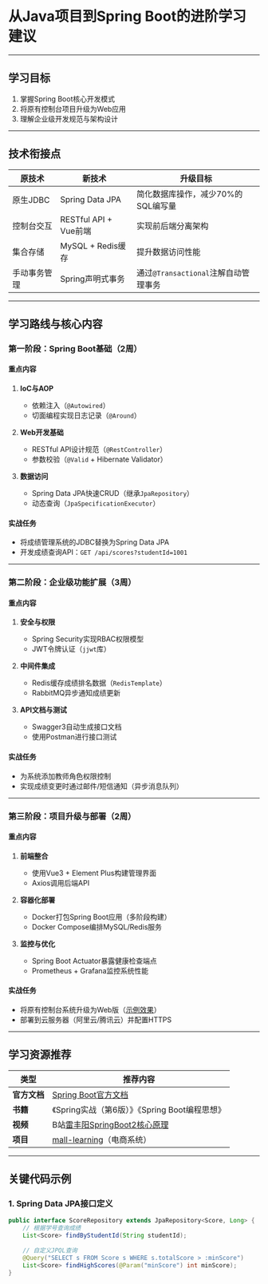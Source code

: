 # 从Java项目到Spring Boot的进阶学习建议

---

## **学习目标**
1. 掌握Spring Boot核心开发模式  
2. 将原有控制台项目升级为Web应用  
3. 理解企业级开发规范与架构设计  

---

## **技术衔接点**
| 原技术           | 新技术                 | 升级目标                            |
|------------------|-----------------------|-------------------------------------|
| 原生JDBC          | Spring Data JPA       | 简化数据库操作，减少70%的SQL编写量   |
| 控制台交互        | RESTful API + Vue前端 | 实现前后端分离架构                  |
| 集合存储          | MySQL + Redis缓存     | 提升数据访问性能                    |
| 手动事务管理      | Spring声明式事务      | 通过`@Transactional`注解自动管理事务 |

---

## **学习路线与核心内容**

### **第一阶段：Spring Boot基础（2周）**
#### **重点内容**
1. **IoC与AOP**  
   - 依赖注入（`@Autowired`）  
   - 切面编程实现日志记录（`@Around`）  

2. **Web开发基础**  
   - RESTful API设计规范（`@RestController`）  
   - 参数校验（`@Valid` + Hibernate Validator）  

3. **数据访问**  
   - Spring Data JPA快速CRUD（继承`JpaRepository`）  
   - 动态查询（`JpaSpecificationExecutor`）  

#### **实战任务**
- 将成绩管理系统的JDBC替换为Spring Data JPA  
- 开发成绩查询API：`GET /api/scores?studentId=1001`  

---

### **第二阶段：企业级功能扩展（3周）**
#### **重点内容**
1. **安全与权限**  
   - Spring Security实现RBAC权限模型  
   - JWT令牌认证（`jjwt`库）  

2. **中间件集成**  
   - Redis缓存成绩排名数据（`RedisTemplate`）  
   - RabbitMQ异步通知成绩更新  

3. **API文档与测试**  
   - Swagger3自动生成接口文档  
   - 使用Postman进行接口测试  

#### **实战任务**
- 为系统添加教师角色权限控制  
- 实现成绩变更时通过邮件/短信通知（异步消息队列）  

---

### **第三阶段：项目升级与部署（2周）**
#### **重点内容**
1. **前端整合**  
   - 使用Vue3 + Element Plus构建管理界面  
   - Axios调用后端API  

2. **容器化部署**  
   - Docker打包Spring Boot应用（多阶段构建）  
   - Docker Compose编排MySQL/Redis服务  

3. **监控与优化**  
   - Spring Boot Actuator暴露健康检查端点  
   - Prometheus + Grafana监控系统性能  

#### **实战任务**
- 将原有控制台系统升级为Web版（[示例效果](https://example.com)）  
- 部署到云服务器（阿里云/腾讯云）并配置HTTPS  

---

## **学习资源推荐**
| 类型       | 推荐内容                                                                 |
|------------|--------------------------------------------------------------------------|
| **官方文档** | [Spring Boot官方文档](https://spring.io/projects/spring-boot)           |
| **书籍**   | 《Spring实战（第6版）》《Spring Boot编程思想》                          |
| **视频**   | B站[雷丰阳SpringBoot2核心原理](https://www.bilibili.com/video/BV19K4y1L7MT) |
| **项目**   | [mall-learning](https://github.com/macrozheng/mall-learning)（电商系统）|

---

## **关键代码示例**
### **1. Spring Data JPA接口定义**
```java
public interface ScoreRepository extends JpaRepository<Score, Long> {
    // 根据学号查询成绩
    List<Score> findByStudentId(String studentId);
    
    // 自定义JPQL查询
    @Query("SELECT s FROM Score s WHERE s.totalScore > :minScore")
    List<Score> findHighScores(@Param("minScore") int minScore);
}